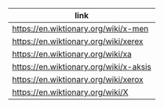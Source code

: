 |link|
|----|
|https://en.wiktionary.org/wiki/x-men|
|https://en.wiktionary.org/wiki/xerex|
|https://en.wiktionary.org/wiki/xa|
|https://en.wiktionary.org/wiki/x-aksis|
|https://en.wiktionary.org/wiki/xerox|
|https://en.wiktionary.org/wiki/X|
